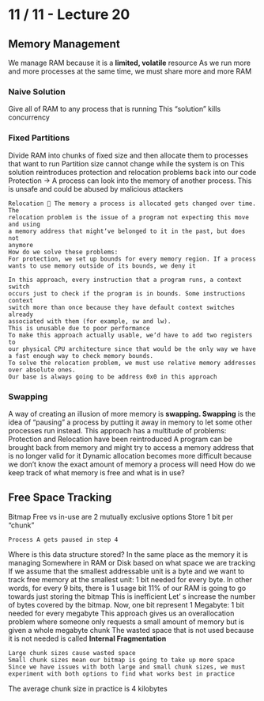 # 11 / 11 - Lecture 20

## Memory Management

We manage RAM because it is a **limited, volatile** resource
As we run more and more processes at the same time, we must share more and
more RAM

### Naive Solution

Give all of RAM to any process that is running
This “solutionˮ kills concurrency

### Fixed Partitions

Divide RAM into chunks of fixed size and then allocate them to processes that
want to run
Partition size cannot change while the system is on
This solution reintroduces protection and relocation problems back into our code
Protection  A process can look into the memory of another process. This is
unsafe and could be abused by malicious attackers

```
Relocation  The memory a process is allocated gets changed over time. The
relocation problem is the issue of a program not expecting this move and using
a memory address that mightʼve belonged to it in the past, but does not
anymore
How do we solve these problems:
For protection, we set up bounds for every memory region. If a process
wants to use memory outside of its bounds, we deny it
```

```
In this approach, every instruction that a program runs, a context switch
occurs just to check if the program is in bounds. Some instructions context
switch more than once because they have default context switches already
associated with them (for example, sw and lw).
This is unusable due to poor performance
To make this approach actually usable, weʼd have to add two registers to
our physical CPU architecture since that would be the only way we have
a fast enough way to check memory bounds.
To solve the relocation problem, we must use relative memory addresses
over absolute ones.
Our base is always going to be address 0x0 in this approach
```

### Swapping

A way of creating an illusion of more memory is **swapping. Swapping** is the idea
of “pausingˮ a process by putting it away in memory to let some other processes
run instead.
This approach has a multitude of problems:
Protection and Relocation have been reintroduced
A program can be brought back from memory and might try to access a
memory address that is no longer valid for it
Dynamic allocation becomes more difficult because we donʼt know the exact
amount of memory a process will need
How do we keep track of what memory is free and what is in use?

## Free Space Tracking

Bitmap
Free vs in-use are 2 mutually exclusive options
Store 1 bit per “chunkˮ

```
Process A gets paused in step 4
```

Where is this data structure stored?
In the same place as the memory it is managing
Somewhere in RAM or Disk based on what space we are tracking
If we assume that the smallest addressable unit is a byte and we want to
track free memory at the smallest unit:
1 bit needed for every byte. In other words, for every 9 bits, there is 1
usage bit
11% of our RAM is going to go towards just storing the bitmap
This is inefficient
Letʼ s increase the number of bytes covered by the bitmap. Now, one bit
represent 1 Megabyte:
1 bit needed for every megabyte
This approach gives us an overallocation problem where someone only
requests a small amount of memory but is given a whole megabyte
chunk
The wasted space that is not used because it is not needed is called
**Internal Fragmentation**

```
Large chunk sizes cause wasted space
Small chunk sizes mean our bitmap is going to take up more space
Since we have issues with both large and small chunk sizes, we must
experiment with both options to find what works best in practice
```

The average chunk size in practice is 4 kilobytes
